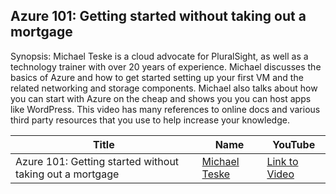 ## Azure 101: Getting started without taking out a mortgage

Synopsis:
Michael Teske is a cloud advocate for PluralSight, as well as a technology trainer with over 20 years of experience. Michael discusses the basics of Azure and how to get started setting up your first VM and the related networking and storage components. Michael also talks about how you can start with Azure on the cheap and shows you you can host apps like WordPress. This video has many references to online docs and various third party resources that you use to help increase your knowledge. 

Title                                                                   | Name                                                 | YouTube
----------------------------------------------------------------------- | ---------------------------------------------------- | --------------------------------------
Azure 101: Getting started without taking out a mortgage                          | [Michael Teske](http://www.becausesecurity.com) | [Link to Video](https://www.youtube.com/watch?v=bN59KFnx1Wk)
